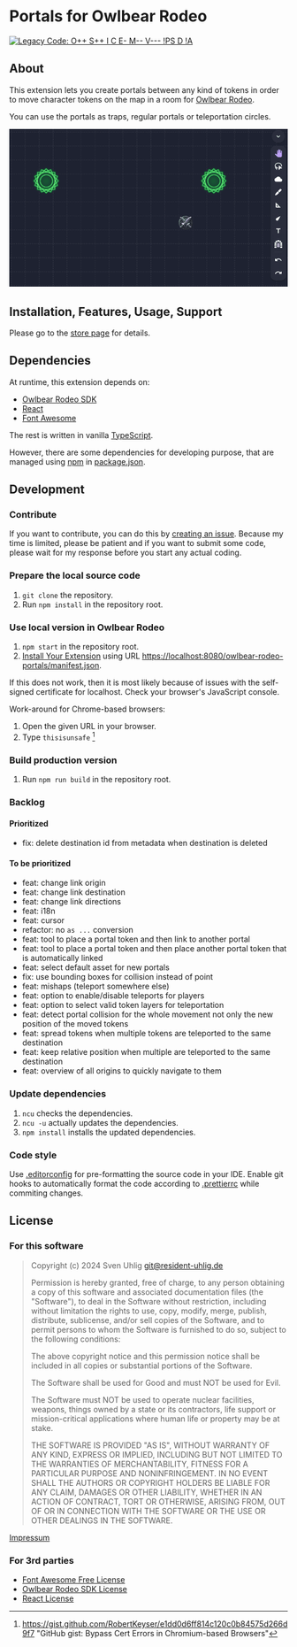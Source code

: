 # Portals for Owlbear Rodeo

<a href="https://gitlab.com/resident-uhlig/legacy-code"><img alt="Legacy Code: O++ S++ I C E- M-- V--- !PS D !A" src="https://img.shields.io/badge/Legacy%20Code-O%2B%2B%20S%2B%2B%20I%20C%20E--%20M----%20V------%20!PS%20D%20!A-informational"></a>

## About

This extension lets you create portals between any kind of tokens in order to move character tokens on the map in a room for [Owlbear Rodeo].

You can use the portals as traps, regular portals or teleportation circles.

[Owlbear Rodeo]: https://owlbear.rodeo/

![Animation: A character token is teleported after entering a portal.](static/store/enter-portal.gif)

## Installation, Features, Usage, Support

Please go to the [store page](https://resident-uhlig.gitlab.io/owlbear-rodeo-portals/store/index.html) for details.

## Dependencies

At runtime, this extension depends on:

- [Owlbear Rodeo SDK]
- [React]
- [Font Awesome]

The rest is written in vanilla [TypeScript].

However, there are some dependencies for developing purpose,
that are managed using [npm] in [package.json](package.json).

[Owlbear Rodeo SDK]: https://github.com/owlbear-rodeo/sdk
[React]: https://reactjs.org/
[Font Awesome]: https://fontawesome.com/
[TypeScript]: https://www.typescriptlang.org/
[npm]: https://www.npmjs.com/

## Development

### Contribute

If you want to contribute, you can do this by [creating an issue]. Because my
time is limited, please be patient and if you want to submit some code, please
wait for my response before you start any actual coding.

[creating an issue]: https://gitlab.com/resident-uhlig/owlbear-rodeo-portals/-/issues/new

### Prepare the local source code

1. `git clone` the repository.
2. Run `npm install` in the repository root.

### Use local version in Owlbear Rodeo

1. `npm start` in the repository root.
2. [Install Your Extension] using URL <https://localhost:8080/owlbear-rodeo-portals/manifest.json>.

[Install Your Extension]: https://docs.owlbear.rodeo/extensions/tutorial-hello-world/install-your-extension/

If this does not work, then it is most likely because of issues with the
self-signed certificate for localhost. Check your browser's JavaScript console.

Work-around for Chrome-based browsers:

1. Open the given URL in your browser.
2. Type `thisisunsafe` [^thisisunsafe]

[^thisisunsafe]: https://gist.github.com/RobertKeyser/e1dd0d6ff814c120c0b84575d266d9f7 "GitHub gist: Bypass Cert Errors in Chromium-based Browsers"

### Build production version

1. Run `npm run build` in the repository root.

### Backlog

#### Prioritized

- fix: delete destination id from metadata when destination is deleted

#### To be prioritized

- feat: change link origin
- feat: change link destination
- feat: change link directions
- feat: i18n
- feat: cursor
- refactor: no `as ...` conversion
- feat: tool to place a portal token and then link to another portal
- feat: tool to place a portal token and then place another portal token that is automatically linked
- feat: select default asset for new portals
- fix: use bounding boxes for collision instead of point
- feat: mishaps (teleport somewhere else)
- feat: option to enable/disable teleports for players
- feat: option to select valid token layers for teleportation
- feat: detect portal collision for the whole movement not only the new position of the moved tokens
- feat: spread tokens when multiple tokens are teleported to the same destination
- feat: keep relative position when multiple are teleported to the same destination
- feat: overview of all origins to quickly navigate to them

### Update dependencies

1. `ncu` checks the dependencies.
2. `ncu -u` actually updates the dependencies.
3. `npm install` installs the updated dependencies.

### Code style

Use [.editorconfig](.editorconfig) for pre-formatting the source code in your
IDE. Enable git hooks to automatically format the code according
to [.prettierrc](.prettierrc) while commiting changes.

## License

### For this software

> Copyright (c) 2024 Sven Uhlig <git@resident-uhlig.de>
>
> Permission is hereby granted, free of charge, to any person obtaining a copy
> of this software and associated documentation files (the "Software"), to deal
> in the Software without restriction, including without limitation the rights
> to use, copy, modify, merge, publish, distribute, sublicense, and/or sell
> copies of the Software, and to permit persons to whom the Software is
> furnished to do so, subject to the following conditions:
>
> The above copyright notice and this permission notice shall be included in all
> copies or substantial portions of the Software.
>
> The Software shall be used for Good and must NOT be used for Evil.
>
> The Software must NOT be used to operate nuclear facilities, weapons, things
> owned by a state or its contractors, life support or mission-critical
> applications where human life or property may be at stake.
>
> THE SOFTWARE IS PROVIDED "AS IS", WITHOUT WARRANTY OF ANY KIND, EXPRESS OR
> IMPLIED, INCLUDING BUT NOT LIMITED TO THE WARRANTIES OF MERCHANTABILITY,
> FITNESS FOR A PARTICULAR PURPOSE AND NONINFRINGEMENT. IN NO EVENT SHALL THE
> AUTHORS OR COPYRIGHT HOLDERS BE LIABLE FOR ANY CLAIM, DAMAGES OR OTHER
> LIABILITY, WHETHER IN AN ACTION OF CONTRACT, TORT OR OTHERWISE, ARISING FROM,
> OUT OF OR IN CONNECTION WITH THE SOFTWARE OR THE USE OR OTHER DEALINGS IN THE
> SOFTWARE.

[Impressum](https://resident-uhlig.de/impressum.html)

### For 3rd parties

- [Font Awesome Free License](static/font-awesome/LICENSE.txt)
- [Owlbear Rodeo SDK License](https://github.com/owlbear-rodeo/sdk/blob/main/LICENSE)
- [React License](https://github.com/facebook/react/blob/main/LICENSE)
